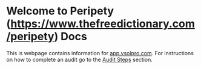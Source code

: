 # Welcome to Peripety (https://www.thefreedictionary.com/peripety) Docs

This is webpage contains information for [app.vsolpro.com](https://app.vsolpro.com). For instructions on how to complete an audit go to the [Audit Steps](audit-steps/racks.md) section.
